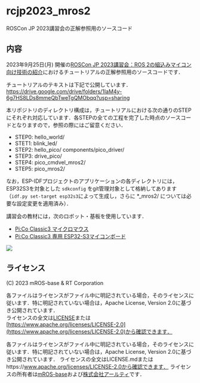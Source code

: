 # rcjp2023_mros2

ROSCon JP 2023講習会の正解参照用のソースコード

## 内容

2023年9月25日(月) 開催の[ROSCon JP 2023講習会：ROS 2の組込みマイコン向け技術の紹介](https://roscon.jp/2023/#workshop)におけるチュートリアルの正解参照用のソースコードです．

チュートリアルのテキストは下記で公開しています．  
https://drive.google.com/drive/folders/1IaM4y-6g7HS8LDs8mmeQbTweTgQMObqq?usp=sharing

本リポジトリのディレクトリ構成は，チュートリアルにおける次の通りのSTEPにそれぞれ対応しています．各STEPの全ての工程を完了した時点のソースコードとなりますので，参照の際にはご留意ください．

- STEP0: hello_world/
- STET1: blink_led/
- STEP2: hello_pico/  components/pico_driver/
- STEP3: drive_pico/
- STEP4: pico_cmdvel_mros2/
- STEP5: pico_mros2/

なお，ESP-IDFプロジェクトのアプリケーションの各ディレクトリには，ESP32S3を対象とした `sdkconfig` をgit管理対象として格納してあります（`idf.py set-target esp32s3`によって生成し，さらに *_mros2/ については必要な設定変更を適用済み）．

講習会の教材には，次のロボット・基板を使用しています．

- [Pi:Co Classic3 マイクロマウス](https://rt-net.jp/products/pico-classic3/)
- [Pi:Co Classic3 専用 ESP32-S3マイコンボード](https://www.rt-shop.jp/index.php?main_page=product_info&products_id=4132)

[![](https://roscon.jp/2023/img/logos/rt_rosconjp2023_pico.jpg)](https://rt-net.jp/products/pico-classic3/)

## ライセンス

(C) 2023 mROS-base & RT Corporation

各ファイルはライセンスがファイル中に明記されている場合，そのライセンスに従います．特に明記されていない場合は，Apache License, Version 2.0に基づき公開されています．  
ライセンスの全文は[LICENSE](./LICENSE)または[https://www.apache.org/licenses/LICENSE-2.0](https://www.apache.org/licenses/LICENSE-2.0)から確認できます．

各ファイルはライセンスがファイル中に明記されている場合，そのライセンスに従います．特に明記されていない場合は，Apache License, Version 2.0に基づき公開されています．
ライセンスの全文はLICENSE.mdまたはhttps://www.apache.org/licenses/LICENSE-2.0から確認できます．
ライセンスの所有者は[mROS-base](https://github.com/mROS-base)および[株式会社アールティ](https://rt-net.jp/)です．
